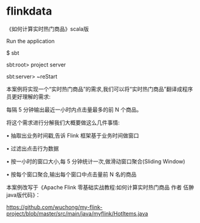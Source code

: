 # flinkdata

《如何计算实时热门商品》scala版

Run the application

$ sbt

sbt:root> project server

sbt:server> ~reStart

本案例将实现一个“实时热门商品”的需求,我们可以将“实时热门商品”翻译成程序员更好理解的需求:

每隔 5 分钟输出最近一小时内点击量最多的前 N 个商品。

将这个需求进行分解我们大概要做这么几件事情:

• 抽取出业务时间戳,告诉 Flink 框架基于业务时间做窗口

• 过滤出点击行为数据

• 按一小时的窗口大小,每 5 分钟统计一次,做滑动窗口聚合(Sliding Window)

• 按每个窗口聚合,输出每个窗口中点击量前 N 名的商品

本案例改写于《Apache Flink 零基础实战教程:如何计算实时热门商品 作者 伍翀 java版代码》：

https://github.com/wuchong/my-flink-project/blob/master/src/main/java/myflink/HotItems.java







